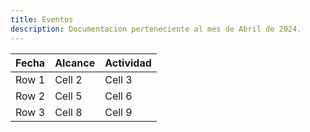 ```yaml
---
title: Eventos
description: Documentacion perteneciente al mes de Abril de 2024.
---
```

| Fecha | Alcance | Actividad |
|----------|----------|----------|
| Row 1    | Cell 2   | Cell 3   |
| Row 2    | Cell 5   | Cell 6   |
| Row 3    | Cell 8   | Cell 9   |